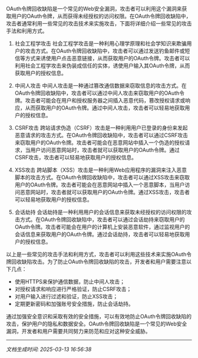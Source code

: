 OAuth令牌回收缺陷是一个常见的Web安全漏洞，攻击者可以利用这个漏洞来获取用户的OAuth令牌，从而获得未经授权的访问权限。在OAuth令牌回收缺陷中，攻击者通常利用一些常见的攻击技术来实施攻击，下面将详细介绍一些常见的攻击手法和利用方式。

1. 社会工程学攻击
社会工程学攻击是一种利用心理学原理和社会学知识来欺骗用户的攻击方式。在OAuth令牌回收缺陷中，攻击者可以通过发送钓鱼邮件或短信等方式来诱使用户点击恶意链接，从而获取用户的OAuth令牌。攻击者可以利用社会工程学攻击来伪装成信任的实体，诱使用户输入其OAuth令牌，从而获取用户的授权信息。

2. 中间人攻击
中间人攻击是一种通过篡改通信数据来窃取信息的攻击方式。在OAuth令牌回收缺陷中，攻击者可以通过中间人攻击来窃取用户的OAuth令牌。攻击者可能会在用户和授权服务器之间插入恶意代码，篡改授权请求或响应，从而获取用户的OAuth令牌。通过中间人攻击，攻击者可以轻易地获取用户的授权信息。

3. CSRF攻击
跨站请求伪造（CSRF）攻击是一种利用用户已登录的身份来发起恶意请求的攻击方式。在OAuth令牌回收缺陷中，攻击者可以通过CSRF攻击来窃取用户的OAuth令牌。攻击者可能会在恶意网站中插入一个伪造的授权请求，当用户访问恶意网站时，攻击者就可以获取用户的OAuth令牌。通过CSRF攻击，攻击者可以轻易地获取用户的授权信息。

4. XSS攻击
跨站脚本（XSS）攻击是一种利用Web应用程序的漏洞来注入恶意脚本的攻击方式。在OAuth令牌回收缺陷中，攻击者可以通过XSS攻击来窃取用户的OAuth令牌。攻击者可能会在恶意网站中插入一个恶意脚本，当用户访问恶意网站时，攻击者就可以获取用户的OAuth令牌。通过XSS攻击，攻击者可以轻易地获取用户的授权信息。

5. 会话劫持
会话劫持是一种利用用户的会话信息来获取未经授权的访问权限的攻击方式。在OAuth令牌回收缺陷中，攻击者可以通过会话劫持来窃取用户的OAuth令牌。攻击者可能会在用户的计算机上安装恶意软件，通过监视用户的会话信息来获取用户的OAuth令牌。通过会话劫持，攻击者可以轻易地获取用户的授权信息。

以上是一些常见的攻击手法和利用方式，攻击者可以利用这些技术来实施OAuth令牌回收缺陷攻击。为了防止OAuth令牌回收缺陷的攻击，开发者和用户需要注意以下几点：

- 使用HTTPS来保护通信数据，防止中间人攻击；
- 对授权请求和响应进行严格验证，防止CSRF攻击；
- 对用户输入进行过滤和验证，防止XSS攻击；
- 定期更新密码和加强账号安全措施，防止会话劫持。

通过加强安全意识和采取有效的安全措施，可以有效地防止OAuth令牌回收缺陷的攻击，保护用户的隐私和数据安全。OAuth令牌回收缺陷是一个常见的Web安全漏洞，开发者和用户需要共同努力来防范和应对这种安全威胁。

---

*文档生成时间: 2025-03-13 16:56:38*












